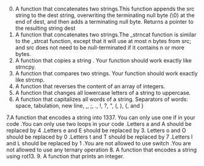 0. A function that concatenates two strings.This function appends the src string to the dest string, overwriting the terminating null byte (\0) at the end of dest, and then adds a terminating null byte. Returns a pointer to the resulting string dest
1. A function that concatenates two strings.The _strncat function is similar to the _strcat function, except that it will use at most n bytes from src; and src does not need to be null-terminated if it contains n or more bytes.
2. A function that copies a string . Your function should work exactly like strncpy.
3. A function that compares two strings. Your function should work exactly like strcmp.
4. A function that reverses the content of an array of integers.
5. A function that changes all lowercase letters of a string to uppercase.
6. A function that capitalizes all words of a string. Separators of words: space, tabulation, new line, ,, ;, ., !, ?, ", (, ), {, and }

7.A function that encodes a string into 1337. You can only use one if in your code .You can only use two loops in your code .Letters a and A should be replaced by 4 .Letters e and E should be replaced by 3. Letters o and O should be replaced by 0 .Letters t and T should be replaced by 7 .Letters l and L should be replaced by 1 .You are not allowed to use switch .You are not allowed to use any ternary operation
8. A function that encodes a string using rot13.
9. A function that prints an integer.
